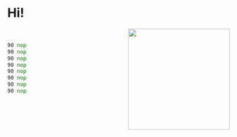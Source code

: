 # Hi! 
<img src="https://media.giphy.com/media/QZ3WdHvanlWMWwQKSr/giphy.gif" align="right" height=230 >


<br/>
 

```asm
90 nop
90 nop
90 nop
90 nop
90 nop
90 nop
90 nop
90 nop
```


